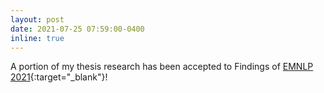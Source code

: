 ```yaml
---
layout: post
date: 2021-07-25 07:59:00-0400
inline: true
---
```


A portion of my thesis research has been accepted to Findings of
[EMNLP 2021](https://2021.emnlp.org/){:target="\_blank"}!
